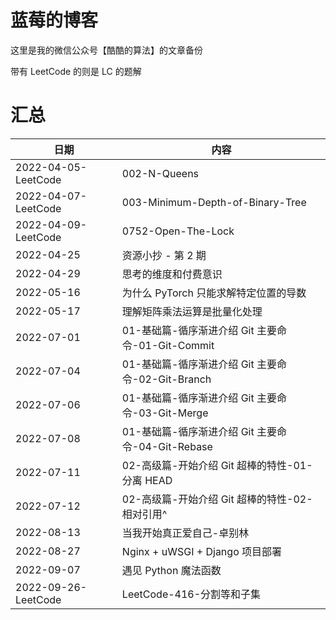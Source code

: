 # 蓝莓的博客
这里是我的微信公众号【酷酷的算法】的文章备份

带有 LeetCode 的则是 LC 的题解

# 汇总

| 日期                | 内容                                              |
| ------------------- | ------------------------------------------------- |
| 2022-04-05-LeetCode | 002-N-Queens                                      |
| 2022-04-07-LeetCode | 003-Minimum-Depth-of-Binary-Tree                  |
| 2022-04-09-LeetCode | 0752-Open-The-Lock                                |
| 2022-04-25          | 资源小抄 - 第 2 期                                |
| 2022-04-29          | 思考的维度和付费意识                              |
| 2022-05-16          | 为什么 PyTorch 只能求解特定位置的导数             |
| 2022-05-17          | 理解矩阵乘法运算是批量化处理                      |
| 2022-07-01          | 01-基础篇-循序渐进介绍 Git 主要命令-01-Git-Commit |
| 2022-07-04          | 01-基础篇-循序渐进介绍 Git 主要命令-02-Git-Branch |
| 2022-07-06          | 01-基础篇-循序渐进介绍 Git 主要命令-03-Git-Merge  |
| 2022-07-08          | 01-基础篇-循序渐进介绍 Git 主要命令-04-Git-Rebase |
| 2022-07-11          | 02-高级篇-开始介绍 Git 超棒的特性-01-分离 HEAD    |
| 2022-07-12          | 02-高级篇-开始介绍 Git 超棒的特性-02-相对引用^    |
| 2022-08-13          | 当我开始真正爱自己-卓别林                         |
| 2022-08-27          | Nginx + uWSGI + Django 项目部署                   |
| 2022-09-07          | 遇见 Python 魔法函数                              |
| 2022-09-26-LeetCode | LeetCode-416-分割等和子集                         |


